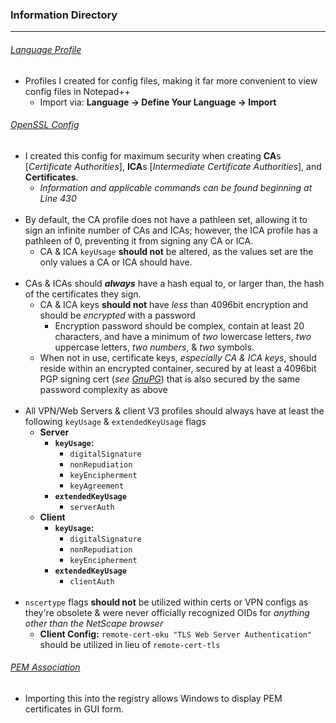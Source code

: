 ### Information Directory ###
---
###### [Language Profile](Notepad++%20OpenSSL%20Language%20Profile.xml) ######
- Profiles I created for config files, making it far more convenient to view config files in Notepad++
  - Import via: **Language -> Define Your Language -> Import**


###### [OpenSSL Config](openssl.cnf) ######
- I created this config for maximum security when creating **CA**s [_Certificate Authorities_], **ICA**s [_Intermediate Certificate Authorities_], and **Certificates**.
  - _Information and applicable commands can be found beginning at Line 430_ <br><br>
- By default, the CA profile does not have a pathleen set, allowing it to sign an infinite number of CAs and ICAs; however, the ICA profile has a pathleen of 0, preventing it from signing any CA or ICA.
  - CA & ICA `keyUsage` **should not** be altered, as the values set are the only values a CA or ICA should have. <br><br>
- CAs & ICAs should **_always_** have a hash equal to, or larger than, the hash of the certificates they sign.
  - CA & ICA keys **should not** have _less_ than 4096bit encryption and should be _encrypted_ with a password
    - Encryption password should be complex, contain at least 20 characters, and have a minimum of _two_ lowercase letters, _two_ uppercase letters, _two numbers_, & _two_ symbols.
  - When not in use, certificate keys, _especially CA & ICA keys_, should reside within an encrypted container, secured by at least a 4096bit PGP signing cert (_see [GnuPG](https://www.gnupg.org/)_) that is also secured by the same password complexity as above <br><br>
- All VPN/Web Servers & client V3 profiles should always have at least the following `keyUsage` & `extendedKeyUsage` flags
  - **Server**
    - **`keyUsage`:**
      - `digitalSignature`
      - `nonRepudiation`
      - `keyEncipherment`
      - `keyAgreement`
    - **`extendedKeyUsage`**
      - `serverAuth`
  - **Client**
    - **`keyUsage`:**
      - `digitalSignature`
      - `nonRepudiation`
      - `keyEncipherment`
    - **`extendedKeyUsage`**
      - `clientAuth` <br><br>
- `nscertype` flags **should not** be utilized within certs or VPN configs as they're obsolete & were never officially recognized OIDs for _anything other than the NetScape browser_
  - **Client Config:** `remote-cert-eku "TLS Web Server Authentication"` should be utilized in lieu of `remote-cert-tls`


###### [PEM Association](PEM%20Association.reg) ######
  - Importing this into the registry allows Windows to display PEM certificates in GUI form.

